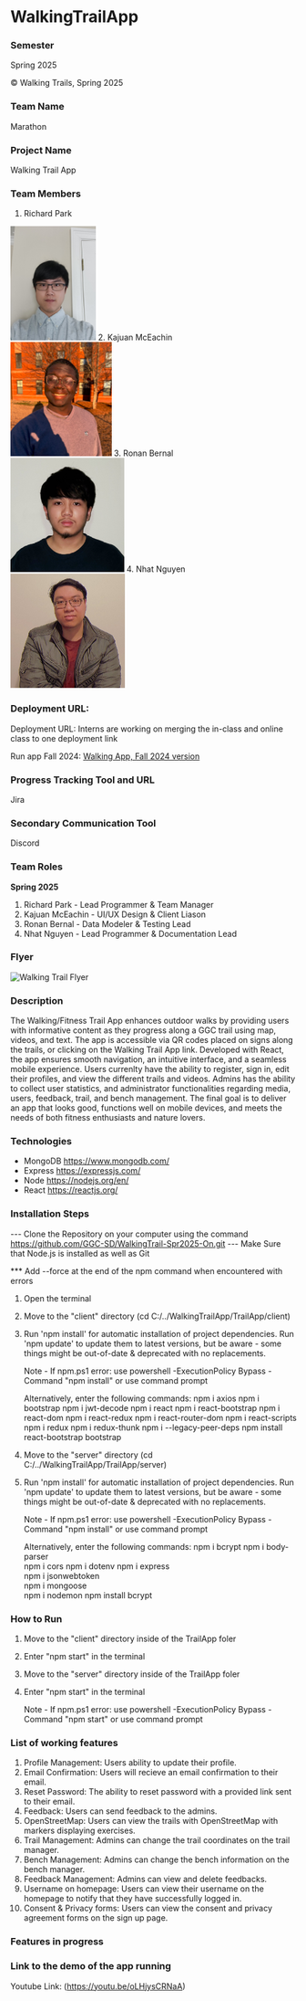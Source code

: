 # WalkingTrailApp

### Semester
Spring 2025

© Walking Trails, Spring 2025

### Team Name

Marathon

### Project Name

Walking Trail App

### Team Members
1. Richard Park
<img src = "docs-Spring2025/Richard.jpg" width="" height="200">
2. Kajuan McEachin <br/>
<img src = "docs-Spring2025/Kajuan.PNG" width="" height="200">
3. Ronan Bernal <br/>
<img src = "docs-Spring2025/Ronan.jpg" width="" height="200">
4. Nhat Nguyen <br/>
<img src = "docs-Spring2025/Nhat Nguyen.jpg" width="" height="200">

### Deployment URL:

Deployment URL: Interns are working on merging the in-class and online class to one deployment link

Run app Fall 2024: [Walking App, Fall 2024 version](https://walking-trails-xnla.vercel.app/)

### Progress Tracking Tool and URL

Jira

### Secondary Communication Tool

Discord

### Team Roles

**Spring 2025**
1.   Richard Park - Lead Programmer & Team Manager
2.   Kajuan McEachin - UI/UX Design & Client Liason
3.   Ronan Bernal - Data Modeler & Testing Lead
4.   Nhat Nguyen - Lead Programmer & Documentation Lead

### Flyer
![Walking Trail Flyer](https://github.com/user-attachments/assets/0644c575-3d4e-49e5-82e9-615aca5289e1)


### Description

The Walking/Fitness Trail App enhances outdoor walks by providing users with informative content as they progress along a GGC trail using map, videos, and text. The app is accessible via QR codes placed on signs along the trails, or clicking on the Walking Trail App link. Developed with React, the app ensures smooth navigation, an intuitive interface, and a seamless mobile experience. Users currenlty have the ability to register, sign in, edit their profiles, and view the different trails and videos. Admins has the ability to collect user statistics, and administrator functionalities regarding media, users, feedback, trail, and bench management. The final goal is to deliver an app that looks good, functions well on mobile devices, and meets the needs of both fitness enthusiasts and nature lovers.

### Technologies

- MongoDB
  https://www.mongodb.com/
- Express
  https://expressjs.com/
- Node
  https://nodejs.org/en/
- React
  https://reactjs.org/

### Installation Steps

--- Clone the Repository on your computer using the command https://github.com/GGC-SD/WalkingTrail-Spr2025-On.git
--- Make Sure that Node.js is installed as well as Git


\*\*\* Add --force at the end of the npm command when encountered with errors

1. Open the terminal
2. Move to the "client" directory (cd C:/../WalkingTrailApp/TrailApp/client)
3. Run 'npm install' for automatic installation of project dependencies. Run 'npm update' to update them to latest versions, but be aware - some things might be out-of-date & deprecated with no replacements.

   Note - If npm.ps1 error: use powershell -ExecutionPolicy Bypass -Command "npm install" or use command prompt

   Alternatively, enter the following commands:
   npm i axios
   npm i bootstrap
   npm i jwt-decode
   npm i react
   npm i react-bootstrap
   npm i react-dom
   npm i react-redux
   npm i react-router-dom
   npm i react-scripts
   npm i redux
   npm i redux-thunk
   npm i --legacy-peer-deps
   npm install react-bootstrap bootstrap

4. Move to the "server" directory (cd C:/../WalkingTrailApp/TrailApp/server)
5. Run 'npm install' for automatic installation of project dependencies. Run 'npm update' to update them to latest versions, but be aware - some things might be out-of-date & deprecated with no replacements.

   Note - If npm.ps1 error: use powershell -ExecutionPolicy Bypass -Command "npm install" or use command prompt

   Alternatively, enter the following commands: 
   npm i bcrypt
   npm i body-parser  
   npm i cors 
   npm i dotenv 
   npm i express  
   npm i jsonwebtoken  
   npm i mongoose  
   npm i nodemon
   npm install bcrypt

### How to Run

1. Move to the "client" directory inside of the TrailApp foler
2. Enter "npm start" in the terminal
3. Move to the "server" directory inside of the TrailApp foler
4. Enter "npm start" in the terminal

   Note - If npm.ps1 error: use powershell -ExecutionPolicy Bypass -Command "npm start" or use command prompt


### List of working features

1. Profile Management: Users ability to update their profile.
2. Email Confirmation: Users will recieve an email confirmation to their email.
3. Reset Password: The ability to reset password with a provided link sent to their email.
4. Feedback: Users can send feedback to the admins.
5. OpenStreetMap: Users can view the trails with OpenStreetMap with markers displaying exercises.
6. Trail Management: Admins can change the trail coordinates on the trail manager.
7. Bench Management: Admins can change the bench information on the bench manager.
8. Feedback Management: Admins can view and delete feedbacks.
9. Username on homepage: Users can view their username on the homepage to notify that they have successfully logged in.
10. Consent & Privacy forms: Users can view the consent and privacy agreement forms on the sign up page.

### Features in progress
  
### Link to the demo of the app running

Youtube Link: (https://youtu.be/oLHjysCRNaA)

